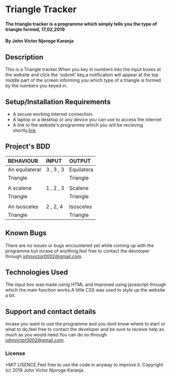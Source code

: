 # Triangle Tracker
#### The triangle tracker is a programme which simply tells you the type of triangle formed, 17,02,2019
#### By John Victor Njoroge Karanja
## Description
This is a Triangle tracker.When you key in numbers into the input boxes at the website and click the 'submit' key,a notification will appear at the top middle part of the screen informing you which type of a triangle is formed by the numbers you keyed in.
## Setup/Installation Requirements
* A secure working internet connection.
* A laptop or a desktop or any device you can use to access the internet
* A link to the website's programme which you will be recieving shortly.[link](https://twyfordsparks.github.io/tracker/)


## Project's BDD


  | BEHAVIOUR      |            INPUT     |       OUTPUT        |
  |   :---         |            :---      |         :---        |
  |An equilateral  |   3 , 3 , 3          |Equilatera           |
  |  Triangle      |                      |   Triangle          |
  |                |                      |                     |  
  |A scalene       |    1 , 2 , 3         | Scalene             |
  |   Triangle     |                      |   Triangle          |  
  |                |                      |                     |
  | An isosceles   |    2 , 2, 4          |  Isosceles          |
  |    Triangle    |                      |    Triangle         |


## Known Bugs
There are no issues or bugs encountered yet while coming up with the programme but incase of anything,feel free to contact the devoloper through johnvictor0002@gmail.com.
## Technologies Used
The input box was made using HTML and Improved using javascript through which the main function works.A little CSS was used to style up the website a bit.
## Support and contact details
Incase you want to use the programme and you dont know where to start or what to do,feel free to contact the developer and be sure to receive help as much as you would need.You can do so through johnvictor0002@gmail.com.
### License
*MIT LISENCE.Feel free to use the code in anyway to improve it.
Copyright (c) 2019 John Victor Njoroge Karanja.
